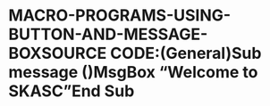 # MACRO-PROGRAMS-USING-BUTTON-AND-MESSAGE-BOXSOURCE CODE:(General)Sub message ()MsgBox “Welcome to SKASC”End Sub

